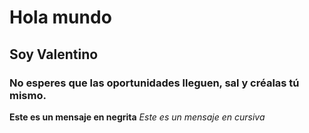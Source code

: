 # Hola mundo
## Soy Valentino
### No esperes que las oportunidades lleguen, sal y créalas tú mismo.


**Este es un mensaje en negrita**
_Este es un mensaje en cursiva_
